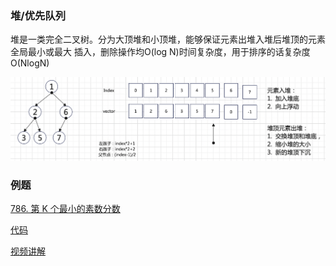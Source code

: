 ### 堆/优先队列

堆是一类完全二叉树。分为大顶堆和小顶堆，能够保证元素出堆入堆后堆顶的元素全局最小或最大
插入，删除操作均O(log N)时间复杂度，用于排序的话复杂度O(NlogN)

![](https://github.com/sy4b/Algorithm-Notes/blob/main/Storage/Graph/截屏2021-11-29%20下午4.39.56.png)

### 例题

[786. 第 K 个最小的素数分数](https://leetcode-cn.com/problems/k-th-smallest-prime-fraction/)

[代码](https://github.com/sy4b/Algorithm-Notes/blob/main/Storage/Code/786.第-k-个最小的素数分数.cpp)

[视频讲解](https://www.bilibili.com/video/BV1JP4y137gU/)
